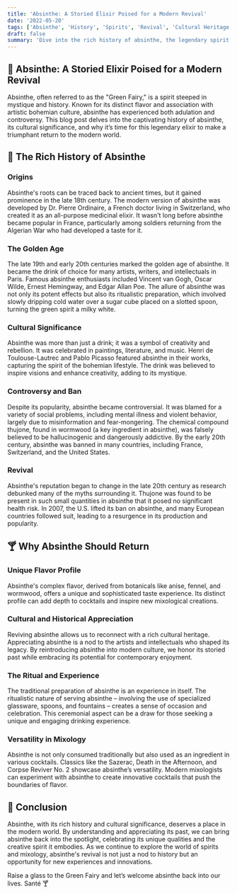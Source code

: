 ```yaml
---
title: 'Absinthe: A Storied Elixir Poised for a Modern Revival'
date: '2022-05-20'
tags: ['Absinthe', 'History', 'Spirits', 'Revival', 'Cultural Heritage']
draft: false
summary: 'Dive into the rich history of absinthe, the legendary spirit that has captivated artists and writers for centuries. Discover why it’s time for absinthe to make a comeback in modern mixology and cultural appreciation. 🍸'
---
```


## 🌟 Absinthe: A Storied Elixir Poised for a Modern Revival

Absinthe, often referred to as the "Green Fairy," is a spirit steeped in mystique and history. Known for its distinct flavor and association with artistic bohemian culture, absinthe has experienced both adulation and controversy. This blog post delves into the captivating history of absinthe, its cultural significance, and why it’s time for this legendary elixir to make a triumphant return to the modern world.

## 📜 The Rich History of Absinthe

### Origins

Absinthe's roots can be traced back to ancient times, but it gained prominence in the late 18th century. The modern version of absinthe was developed by Dr. Pierre Ordinaire, a French doctor living in Switzerland, who created it as an all-purpose medicinal elixir. It wasn't long before absinthe became popular in France, particularly among soldiers returning from the Algerian War who had developed a taste for it.

### The Golden Age

The late 19th and early 20th centuries marked the golden age of absinthe. It became the drink of choice for many artists, writers, and intellectuals in Paris. Famous absinthe enthusiasts included Vincent van Gogh, Oscar Wilde, Ernest Hemingway, and Edgar Allan Poe. The allure of absinthe was not only its potent effects but also its ritualistic preparation, which involved slowly dripping cold water over a sugar cube placed on a slotted spoon, turning the green spirit a milky white.

### Cultural Significance

Absinthe was more than just a drink; it was a symbol of creativity and rebellion. It was celebrated in paintings, literature, and music. Henri de Toulouse-Lautrec and Pablo Picasso featured absinthe in their works, capturing the spirit of the bohemian lifestyle. The drink was believed to inspire visions and enhance creativity, adding to its mystique.

### Controversy and Ban

Despite its popularity, absinthe became controversial. It was blamed for a variety of social problems, including mental illness and violent behavior, largely due to misinformation and fear-mongering. The chemical compound thujone, found in wormwood (a key ingredient in absinthe), was falsely believed to be hallucinogenic and dangerously addictive. By the early 20th century, absinthe was banned in many countries, including France, Switzerland, and the United States.

### Revival

Absinthe's reputation began to change in the late 20th century as research debunked many of the myths surrounding it. Thujone was found to be present in such small quantities in absinthe that it posed no significant health risk. In 2007, the U.S. lifted its ban on absinthe, and many European countries followed suit, leading to a resurgence in its production and popularity.

## 🍸 Why Absinthe Should Return

### Unique Flavor Profile

Absinthe's complex flavor, derived from botanicals like anise, fennel, and wormwood, offers a unique and sophisticated taste experience. Its distinct profile can add depth to cocktails and inspire new mixological creations.

### Cultural and Historical Appreciation

Reviving absinthe allows us to reconnect with a rich cultural heritage. Appreciating absinthe is a nod to the artists and intellectuals who shaped its legacy. By reintroducing absinthe into modern culture, we honor its storied past while embracing its potential for contemporary enjoyment.

### The Ritual and Experience

The traditional preparation of absinthe is an experience in itself. The ritualistic nature of serving absinthe – involving the use of specialized glassware, spoons, and fountains – creates a sense of occasion and celebration. This ceremonial aspect can be a draw for those seeking a unique and engaging drinking experience.

### Versatility in Mixology

Absinthe is not only consumed traditionally but also used as an ingredient in various cocktails. Classics like the Sazerac, Death in the Afternoon, and Corpse Reviver No. 2 showcase absinthe’s versatility. Modern mixologists can experiment with absinthe to create innovative cocktails that push the boundaries of flavor.

## 🌠 Conclusion

Absinthe, with its rich history and cultural significance, deserves a place in the modern world. By understanding and appreciating its past, we can bring absinthe back into the spotlight, celebrating its unique qualities and the creative spirit it embodies. As we continue to explore the world of spirits and mixology, absinthe's revival is not just a nod to history but an opportunity for new experiences and innovations.

Raise a glass to the Green Fairy and let’s welcome absinthe back into our lives. Santé 🍸
